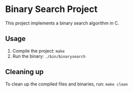 # Binary Search Project

This project implements a binary search algorithm in C.

## Usage

1. Compile the project: `make`
2. Run the binary: `./bin/binarysearch`

## Cleaning up

To clean up the compiled files and binaries, run: `make clean`

